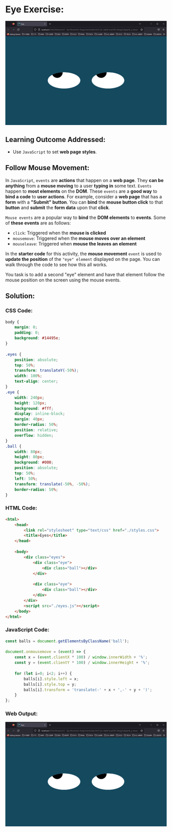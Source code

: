 # Eye Exercise:

![](eyes.png)

## Learning Outcome Addressed:

* Use ```JavaScript``` to set **web page styles**.

## Follow Mouse Movement:

In ```JavaScript```, ```events``` are **actions** that happen on a **web page**. They **can be anything** from a **mouse moving** to a user **typing in** some text. ```Events``` happen to **most elements** on the **DOM**. These ```events``` are a **good way** to **bind a code** to **user actions**. For example, consider a **web page** that has a **form** with a **"Submit" button**. You can **bind** the **mouse button click** to that **button** and **submit** the **form data** upon that **click**.

```Mouse events``` are a popular way to **bind** the **DOM elements** to **events**. Some of **these events** are as follows:

* ```click```: Triggered when the **mouse is clicked**
* ```mousemove```: Triggered when the **mouse moves over an element**
* ```mouseleave```: Triggered when **mouse the leaves an element**

In the **starter code** for this activity, the **mouse movement** ```event``` is used to **update the position** of the ```"eye" element``` displayed on the page. You can walk through the code to see how this all works.

You task is to add a second "eye" element and have that element follow the mouse position on the screen using the mouse events.

## Solution:

### CSS Code:

```css
body {
    margin: 0;
    padding: 0;
    background: #14495e;
}

.eyes {
    position: absolute;
    top: 50%;
    transform: translateY(-50%);
    width: 100%;
    text-align: center;
}
.eye {
    width: 240px;
    height: 120px;
    background: #fff;
    display: inline-block;
    margin: 40px;
    border-radius: 50%;
    position: relative;
    overflow: hidden;
}
.ball {
    width: 80px;
    height: 80px;
    background: #000;
    position: absolute;
    top: 50%;
    left: 50%;
    transform: translate(-50%, -50%);
    border-radius: 50%;
}

```

### HTML Code:

```html
<html>
    <head>
        <link rel="stylesheet" type="text/css" href="./styles.css">
        <title>Eyes</title>
    </head>

    <body>
        <div class="eyes">
            <div class="eye">
                <div class="ball"></div>
            </div>

            <div class="eye">
                <div class="ball"></div>
            </div>
        </div>
        <script src="./eyes.js"></script>
    </body>
</html>
```

### JavaScript Code:

```javascript
const balls = document.getElementsByClassName('ball');

document.onmousemove = (event) => {
    const x = (event.clientX * 100) / window.innerWidth + '%';
    const y = (event.clientY * 100) / window.innerHeight + '%';

    for (let i=0; i<2; i++) {
        balls[i].style.left = x;
        balls[i].style.top = y;
        balls[i].transform = 'translate(-' + x + ',-' + y + ')';
    }
};
```

### Web Output:

![](eyes.png)
